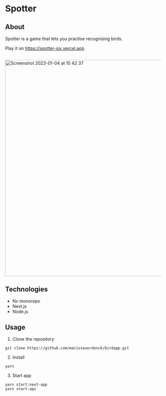 # Spotter

## About
Spotter is a game that lets you practise recognising birds.

Play it on https://spotter-six.vercel.app
##

<img width="700" alt="Screenshot 2023-01-04 at 15 42 37" src="https://user-images.githubusercontent.com/43657951/210581725-e186bbd5-ac9c-4b54-99ed-3afc9fa8d2b1.png">

## Technologies
- Nx monorepo
- Next.js
- Node.js

## Usage

1. Clone the repository
```
git clone https://github.com/marissaverdonck/birdapp.git
```
2. Install 
```
yarn
```
3. Start app
```
yarn start:next-app
yarn start:api
```
